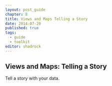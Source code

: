 ```yaml
---
layout: post_guide
chapter: 8
title: Views and Maps Telling a Story
date: 2014-07-20
published: true
tags:
  - guide
  - toolkit
editor: shadrock
---
```


## Views and Maps: Telling a Story
Tell a story with your data.


